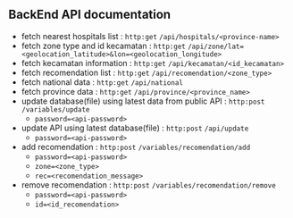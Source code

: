 ## BackEnd API documentation
- fetch nearest hospitals list : `http:get`
`/api/hospitals/<province-name>`
- fetch zone type and id kecamatan : `http:get`
                                     `/api/zone/lat=<geolocation_latitude>&lon=<geolocation_longitude>`
- fetch kecamatan information : `http:get`
                                `/api/kecamatan/<id_kecamatan>`
- fetch recomendation list : `http:get`
                             `/api/recomendation/<zone_type>`
- fetch national data : `http:get` `/api/national`
- fetch province data : `http:get` `/api/province/<province_name>`
- update database(file) using latest data from public API : `http:post` `/variables/update`
    + `password=<api-password>`
- update API using latest database(file) : `http:post` `/api/update`
    + `password=<api-password>`
- add recomendation : `http:post` `/variables/recomendation/add`
    + `password=<api-password>`
    + `zone=<zone_type>`
    + `rec=<recomendation_message>`
- remove recomendation : `http:post` `/variables/recomendation/remove`
    + `password=<api-password>`
    + `id=<id_recomendation>`   
                                                   